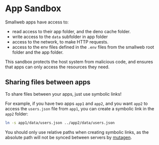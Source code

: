 # App Sandbox

Smallweb apps have access to:

- read access to their app folder, and the deno cache folder.
- write access to the `data` subfolder in app folder
- access to the network, to make HTTP requests.
- access to the env files defined in the `.env` files from the smallweb root folder and the app folder.

This sandbox protects the host system from malicious code, and ensures that apps can only access the resources they need.

## Sharing files between apps

To share files between your apps, just use symbolic links!

For example, if you have two apps `app1` and `app2`, and you want `app2` to access the `users.json` file from `app1`, you can create a symbolic link in the `app2` folder:

```sh
ln -s app1/data/users.json ../app2/data/users.json
```

You should only use relative paths when creating symbolic links, as the absolute path will not be synced between servers by [mutagen](https://mutagen.io/).
